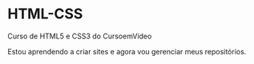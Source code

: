 # HTML-CSS
 Curso de HTML5 e CSS3 do CursoemVideo

 Estou aprendendo a criar sites e agora vou gerenciar meus repositórios.